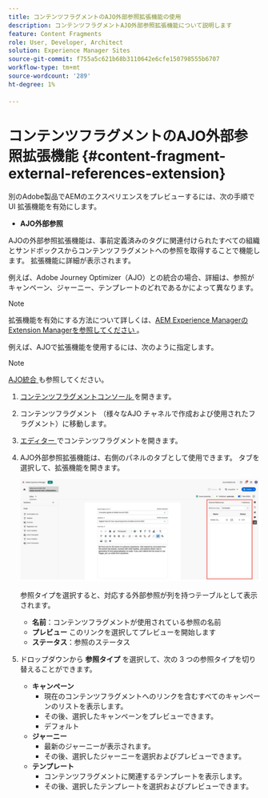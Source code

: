 ```yaml
---
title: コンテンツフラグメントのAJO外部参照拡張機能の使用
description: コンテンツフラグメントAJO外部参照拡張機能について説明します
feature: Content Fragments
role: User, Developer, Architect
solution: Experience Manager Sites
source-git-commit: f755a5c621b68b3110642e6cfe150798555b6707
workflow-type: tm+mt
source-wordcount: '289'
ht-degree: 1%

---
```



# コンテンツフラグメントのAJO外部参照拡張機能 {#content-fragment-external-references-extension}

別のAdobe製品でAEMのエクスペリエンスをプレビューするには、次の手順で UI 拡張機能を有効にします。

* **AJO外部参照**

AJOの外部参照拡張機能は、事前定義済みのタグに関連付けられたすべての組織とサンドボックスからコンテンツフラグメントへの参照を取得することで機能します。 拡張機能に詳細が表示されます。

例えば、Adobe Journey Optimizer（AJO）との統合の場合、詳細は、参照がキャンペーン、ジャーニー、テンプレートのどれであるかによって異なります。

>[!NOTE]
>
>拡張機能を有効にする方法について詳しくは、[AEM Experience ManagerのExtension Managerを参照してください ](https://developer.adobe.com/uix/docs/extension-manager/)。

例えば、AJOで拡張機能を使用するには、次のように指定します。

>[!NOTE]
>
>[AJO統合 ](https://experienceleague.adobe.com/ja/docs/journey-optimizer/using/integrations/aem-fragments) も参照してください。

1. [ コンテンツフラグメントコンソール ](/help/sites-cloud/administering/content-fragments/overview.md#content-fragments-console) を開きます。

1. コンテンツフラグメント （様々なAJO チャネルで作成および使用されたフラグメント）に移動します。

1. [ エディター ](/help/sites-cloud/administering/content-fragments/managing.md#editing-the-content-of-your-fragment) でコンテンツフラグメントを開きます。

1. AJO外部参照拡張機能は、右側のパネルのタブとして使用できます。 タブを選択して、拡張機能を開きます。

   ![AJO外部参照拡張機能 ](/help/sites-cloud/administering/content-fragments/assets/cf-ajo-fragment-external-references-extension.png)

   参照タイプを選択すると、対応する外部参照が列を持つテーブルとして表示されます。

   * **名前**：コンテンツフラグメントが使用されている参照の名前
   * **プレビュー** このリンクを選択してプレビューを開始します
   * **ステータス**：参照のステータス

1. ドロップダウンから **参照タイプ** を選択して、次の 3 つの参照タイプを切り替えることができます。

   * **キャンペーン**
      * 現在のコンテンツフラグメントへのリンクを含むすべてのキャンペーンのリストを表示します。
      * その後、選択したキャンペーンをプレビューできます。
      * デフォルト
   * **ジャーニー**
      * 最新のジャーニーが表示されます。
      * その後、選択したジャーニーを選択およびプレビューできます。
   * **テンプレート**
      * コンテンツフラグメントに関連するテンプレートを表示します。
      * その後、選択したテンプレートを選択およびプレビューできます。
